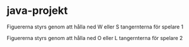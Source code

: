 # java-projekt



Figuererna styrs genom att hålla ned W eller S tangernterna för spelare 1

Figuererna styrs genom att hålla ned O eller L tangernterna för spelare 2